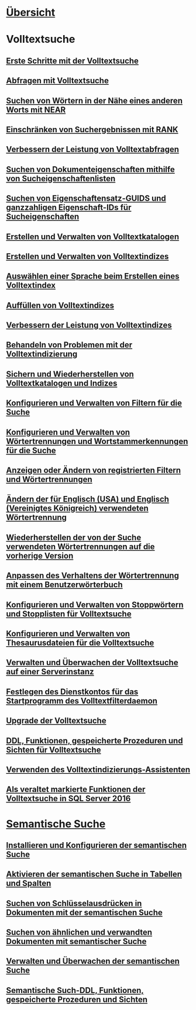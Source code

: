

# [Übersicht](full-text-search.md)



# Volltextsuche


## [Erste Schritte mit der Volltextsuche](get-started-with-full-text-search.md)  


## [Abfragen mit Volltextsuche](query-with-full-text-search.md)  


## [Suchen von Wörtern in der Nähe eines anderen Worts mit NEAR](search-for-words-close-to-another-word-with-near.md)  


## [Einschränken von Suchergebnissen mit RANK](limit-search-results-with-rank.md)  


## [Verbessern der Leistung von Volltextabfragen](improve-the-performance-of-full-text-queries.md)  


## [Suchen von Dokumenteigenschaften mithilfe von Sucheigenschaftenlisten](search-document-properties-with-search-property-lists.md)  


## [Suchen von Eigenschaftensatz-GUIDS und ganzzahligen Eigenschaft-IDs für Sucheigenschaften](find-property-set-guids-and-property-integer-ids-for-search-properties.md)  


## [Erstellen und Verwalten von Volltextkatalogen](create-and-manage-full-text-catalogs.md)  


## [Erstellen und Verwalten von Volltextindizes](create-and-manage-full-text-indexes.md)  


## [Auswählen einer Sprache beim Erstellen eines Volltextindex](choose-a-language-when-creating-a-full-text-index.md)  


## [Auffüllen von Volltextindizes](populate-full-text-indexes.md)  


## [Verbessern der Leistung von Volltextindizes](improve-the-performance-of-full-text-indexes.md)  


## [Behandeln von Problemen mit der Volltextindizierung](troubleshoot-full-text-indexing.md)  


## [Sichern und Wiederherstellen von Volltextkatalogen und Indizes](back-up-and-restore-full-text-catalogs-and-indexes.md)  


## [Konfigurieren und Verwalten von Filtern für die Suche](configure-and-manage-filters-for-search.md)  


## [Konfigurieren und Verwalten von Wörtertrennungen und Wortstammerkennungen für die Suche](configure-and-manage-word-breakers-and-stemmers-for-search.md)  


## [Anzeigen oder Ändern von registrierten Filtern und Wörtertrennungen](view-or-change-registered-filters-and-word-breakers.md)  


## [Ändern der für Englisch (USA) und Englisch (Vereinigtes Königreich) verwendeten Wörtertrennung](change-the-word-breaker-used-for-us-english-and-uk-english.md)  


## [Wiederherstellen der von der Suche verwendeten Wörtertrennungen auf die vorherige Version](revert-the-word-breakers-used-by-search-to-the-previous-version.md)  


## [Anpassen des Verhaltens der Wörtertrennung mit einem Benutzerwörterbuch](customize-the-behavior-of-word-breakers-with-a-custom-dictionary.md)  


## [Konfigurieren und Verwalten von Stoppwörtern und Stopplisten für Volltextsuche](configure-and-manage-stopwords-and-stoplists-for-full-text-search.md)  


## [Konfigurieren und Verwalten von Thesaurusdateien für die Volltextsuche](configure-and-manage-thesaurus-files-for-full-text-search.md)  


## [Verwalten und Überwachen der Volltextsuche auf einer Serverinstanz](manage-and-monitor-full-text-search-for-a-server-instance.md)  


## [Festlegen des Dienstkontos für das Startprogramm des Volltextfilterdaemon](set-the-service-account-for-the-full-text-filter-daemon-launcher.md)  


## [Upgrade der Volltextsuche](upgrade-full-text-search.md)  


## [DDL, Funktionen, gespeicherte Prozeduren und Sichten für Volltextsuche](full-text-search-ddl-functions-stored-procedures-and-views.md)  


## [Verwenden des Volltextindizierungs-Assistenten](use-the-full-text-indexing-wizard.md)  


## [Als veraltet markierte Funktionen der Volltextsuche in SQL Server 2016](deprecated-full-text-search-features-in-sql-server-2016.md)  



# [Semantische Suche](semantic-search-sql-server.md)  


## [Installieren und Konfigurieren der semantischen Suche](install-and-configure-semantic-search.md)  


## [Aktivieren der semantischen Suche in Tabellen und Spalten](enable-semantic-search-on-tables-and-columns.md)  


## [Suchen von Schlüsselausdrücken in Dokumenten mit der semantischen Suche](find-key-phrases-in-documents-with-semantic-search.md)  


## [Suchen von ähnlichen und verwandten Dokumenten mit semantischer Suche](find-similar-and-related-documents-with-semantic-search.md)  


## [Verwalten und Überwachen der semantischen Suche](manage-and-monitor-semantic-search.md)  


## [Semantische Such-DDL, Funktionen, gespeicherte Prozeduren und Sichten](semantic-search-ddl-functions-stored-procedures-and-views.md)  
